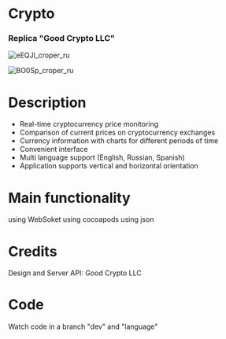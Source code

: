 # Crypto
### Replica "Good Crypto LLC"
![eEQJl_croper_ru](https://user-images.githubusercontent.com/32749258/63184580-519abe80-c060-11e9-88cf-fbc19ec43141.jpeg)


![BO0Sp_croper_ru](https://user-images.githubusercontent.com/32749258/63184579-51022800-c060-11e9-9ba1-9e9c1fa3aee7.jpeg)

# Description
* Real-time cryptocurrency price monitoring
* Comparison of current prices on cryptocurrency exchanges
* Currency information with charts for different periods of time
* Convenient interface
* Multi language support (English, Russian, Spanish)
* Application supports vertical and horizontal orientation

# Main functionality
using WebSoket 
using cocoapods
using json

# Credits 
Design and Server API: Good Crypto LLC

# Code
Watch code in a branch "dev" and "language"
